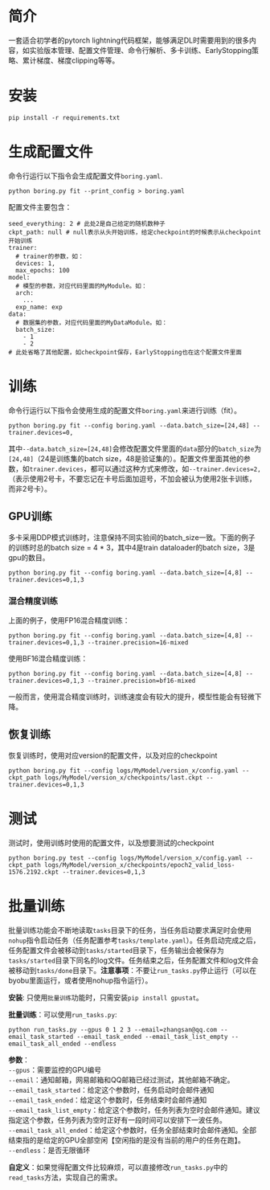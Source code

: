 # 简介
一套适合初学者的pytorch lightning代码框架，能够满足DL时需要用到的很多内容，如实验版本管理、配置文件管理、命令行解析、多卡训练、EarlyStopping策略、累计梯度、梯度clipping等等。

# 安装
```
pip install -r requirements.txt
```

# 生成配置文件
命令行运行以下指令会生成配置文件`boring.yaml`.
```
python boring.py fit --print_config > boring.yaml
```
配置文件主要包含：
```
seed_everything: 2 # 此处2是自己给定的随机数种子
ckpt_path: null # null表示从头开始训练，给定checkpoint的时候表示从checkpoint开始训练
trainer:
  # trainer的参数，如：
  devices: 1,
  max_epochs: 100
model:
  # 模型的参数，对应代码里面的MyModule。如：
  arch:
    ...
  exp_name: exp
data:
  # 数据集的参数，对应代码里面的MyDataModule。如：
  batch_size:
    - 1
    - 2
# 此处省略了其他配置，如checkpoint保存，EarlyStopping也在这个配置文件里面
```

# 训练
命令行运行以下指令会使用生成的配置文件`boring.yaml`来进行训练（fit）。
```
python boring.py fit --config boring.yaml --data.batch_size=[24,48] --trainer.devices=0,
```
其中`--data.batch_size=[24,48]`会修改配置文件里面的`data`部分的`batch_size`为`[24,48]`（24是训练集的batch size，48是验证集的）。配置文件里面其他的参数，如`trainer.devices`，都可以通过这种方式来修改，如`--trainer.devices=2,`（表示使用2号卡，不要忘记在卡号后面加逗号，不加会被认为使用2张卡训练，而非2号卡）。

## GPU训练
多卡采用DDP模式训练时，注意保持不同实验间的batch_size一致。下面的例子的训练时总的batch size = 4 * 3，其中4是train dataloader的batch size，3是gpu的数目。
```
python boring.py fit --config boring.yaml --data.batch_size=[4,8] --trainer.devices=0,1,3
```
### 混合精度训练
上面的例子，使用FP16混合精度训练：
```
python boring.py fit --config boring.yaml --data.batch_size=[4,8] --trainer.devices=0,1,3 --trainer.precision=16-mixed
```
使用BF16混合精度训练：
```
python boring.py fit --config boring.yaml --data.batch_size=[4,8] --trainer.devices=0,1,3 --trainer.precision=bf16-mixed
```
一般而言，使用混合精度训练时，训练速度会有较大的提升，模型性能会有轻微下降。

## 恢复训练
恢复训练时，使用对应version的配置文件，以及对应的checkpoint
```
python boring.py fit --config logs/MyModel/version_x/config.yaml --ckpt_path logs/MyModel/version_x/checkpoints/last.ckpt --trainer.devices=0,1,3
```

# 测试
测试时，使用训练时使用的配置文件，以及想要测试的checkpoint
```
python boring.py test --config logs/MyModel/version_x/config.yaml --ckpt_path logs/MyModel/version_x/checkpoints/epoch2_valid_loss-1576.2192.ckpt --trainer.devices=0,1,3
```

# 批量训练
批量训练功能会不断地读取`tasks`目录下的任务，当任务启动要求满足时会使用`nohup`指令启动任务（任务配置参考`tasks/template.yaml`）。任务启动完成之后，任务配置文件会被移动到`tasks/started`目录下，任务输出会被保存为`tasks/started`目录下同名的log文件。任务结束之后，任务配置文件和log文件会被移动到`tasks/done`目录下。**注意事项**：不要让`run_tasks.py`停止运行（可以在byobu里面运行，或者使用nohup指令运行）。

**安装**: 只使用`批量训练`功能时，只需安装`pip install gpustat`。

**批量训练**：可以使用`run_tasks.py`:
```shell
python run_tasks.py --gpus 0 1 2 3 --email=zhangsan@qq.com --email_task_started --email_task_ended --email_task_list_empty --email_task_all_ended --endless
```


**参数**：  
`--gpus`：需要监控的GPU编号  
`--email`：通知邮箱，网易邮箱和QQ邮箱已经过测试，其他邮箱不确定。  
`--email_task_started`：给定这个参数时，任务启动时会邮件通知  
`--email_task_ended`：给定这个参数时，任务结束时会邮件通知  
`--email_task_list_empty`：给定这个参数时，任务列表为空时会邮件通知。建议指定这个参数，任务列表为空时正好有一段时间可以安排下一波任务。  
`--email_task_all_ended`：给定这个参数时，任务全部结束时会邮件通知。全部结束指的是给定的GPU全部空闲【空闲指的是没有当前的用户的任务在跑】。  
`--endless`：是否无限循环  

**自定义**：如果觉得配置文件比较麻烦，可以直接修改`run_tasks.py`中的`read_tasks`方法，实现自己的需求。

